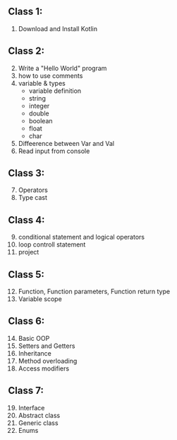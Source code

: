 Class 1:
---------------------------------
01. Download and Install Kotlin

Class 2:
------------------------------------
02. Write a "Hello World" program
03. how to use comments
04. variable & types
	- variable definition
	- string 
	- integer 
	- double
	- boolean 
	- float
	- char
05. Diffeerence between Var and Val
06. Read input from console

Class 3:
------------------------------------------------------
07. Operators
08. Type cast

Class 4:
------------------------------------------------------------
09. conditional statement and logical operators 
10. loop controll statement 
11. project

Class 5:
-------------------------------------------------------------
12. Function, Function parameters, Function return type
13. Variable scope

Class 6: 
--------------------------------------------------------------
14. Basic OOP
15. Setters and Getters
16. Inheritance
17. Method overloading
18. Access modifiers

Class 7:
-----------------------------------------------------------
19. Interface
20. Abstract class
21. Generic class
22. Enums
